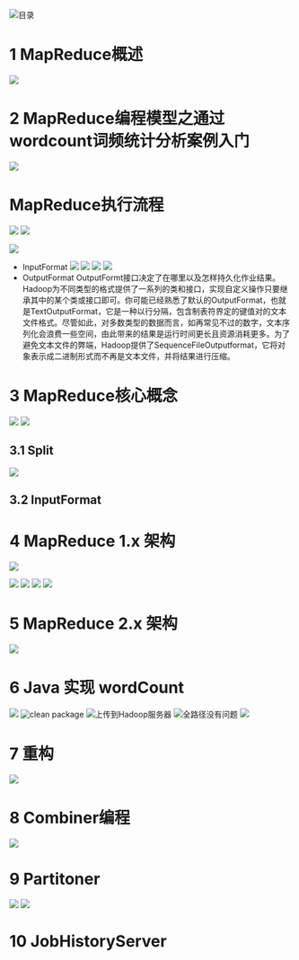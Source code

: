![目录](https://upload-images.jianshu.io/upload_images/4685968-d1ad6dbf94d38f20.png?imageMogr2/auto-orient/strip%7CimageView2/2/w/1240)
# 1 MapReduce概述
![](https://upload-images.jianshu.io/upload_images/4685968-8a3f8a5a26992bb9.png?imageMogr2/auto-orient/strip%7CimageView2/2/w/1240)
# 2 MapReduce编程模型之通过wordcount词频统计分析案例入门
![](https://upload-images.jianshu.io/upload_images/4685968-7563d21e44338bbd.png?imageMogr2/auto-orient/strip%7CimageView2/2/w/1240)
# MapReduce执行流程
![](https://upload-images.jianshu.io/upload_images/4685968-f92ef9dac3edcb2a.png?imageMogr2/auto-orient/strip%7CimageView2/2/w/1240)
![](https://upload-images.jianshu.io/upload_images/4685968-49d9b19a457d7847.png?imageMogr2/auto-orient/strip%7CimageView2/2/w/1240)

![](https://upload-images.jianshu.io/upload_images/4685968-e1f014833eae5eb8.png?imageMogr2/auto-orient/strip%7CimageView2/2/w/1240)
- InputFormat
![](https://upload-images.jianshu.io/upload_images/4685968-1907b9114cc42568.png?imageMogr2/auto-orient/strip%7CimageView2/2/w/1240)
![](https://upload-images.jianshu.io/upload_images/4685968-3ac372af0238dc7b.png?imageMogr2/auto-orient/strip%7CimageView2/2/w/1240)
![](https://upload-images.jianshu.io/upload_images/4685968-2f4a418b7d835e6b.png?imageMogr2/auto-orient/strip%7CimageView2/2/w/1240)
![](https://upload-images.jianshu.io/upload_images/4685968-b3e573bdacdb712d.png?imageMogr2/auto-orient/strip%7CimageView2/2/w/1240)
- OutputFormat
OutputFormt接口决定了在哪里以及怎样持久化作业结果。Hadoop为不同类型的格式提供了一系列的类和接口，实现自定义操作只要继承其中的某个类或接口即可。你可能已经熟悉了默认的OutputFormat，也就是TextOutputFormat，它是一种以行分隔，包含制表符界定的键值对的文本文件格式。尽管如此，对多数类型的数据而言，如再常见不过的数字，文本序列化会浪费一些空间，由此带来的结果是运行时间更长且资源消耗更多。为了避免文本文件的弊端，Hadoop提供了SequenceFileOutputformat，它将对象表示成二进制形式而不再是文本文件，并将结果进行压缩。
# 3 MapReduce核心概念
![](https://upload-images.jianshu.io/upload_images/4685968-28c6a0131a2dcc95.png?imageMogr2/auto-orient/strip%7CimageView2/2/w/1240)
![](https://upload-images.jianshu.io/upload_images/4685968-ae3ef868da0913d0.png?imageMogr2/auto-orient/strip%7CimageView2/2/w/1240)

## 3.1 Split
![](https://upload-images.jianshu.io/upload_images/4685968-d6bf69ad9f81e9e4.png?imageMogr2/auto-orient/strip%7CimageView2/2/w/1240)
## 3.2 InputFormat
# 4 MapReduce 1.x 架构
![](https://upload-images.jianshu.io/upload_images/4685968-fb32aecae4a71f2f.png?imageMogr2/auto-orient/strip%7CimageView2/2/w/1240)

![](https://upload-images.jianshu.io/upload_images/4685968-decb115b06993cc7.png?imageMogr2/auto-orient/strip%7CimageView2/2/w/1240)
![](https://upload-images.jianshu.io/upload_images/4685968-a282262365c87c60.png?imageMogr2/auto-orient/strip%7CimageView2/2/w/1240)
![](https://upload-images.jianshu.io/upload_images/4685968-b232e0cc860fd46d.png?imageMogr2/auto-orient/strip%7CimageView2/2/w/1240)
![](https://upload-images.jianshu.io/upload_images/4685968-f4c54d1443a85677.png?imageMogr2/auto-orient/strip%7CimageView2/2/w/1240)
# 5 MapReduce 2.x 架构
![](https://upload-images.jianshu.io/upload_images/4685968-263326493524cfda.png?imageMogr2/auto-orient/strip%7CimageView2/2/w/1240)
# 6 Java 实现 wordCount
![](https://upload-images.jianshu.io/upload_images/4685968-b2f88b1b8ad3d584.png?imageMogr2/auto-orient/strip%7CimageView2/2/w/1240)
![clean package](https://upload-images.jianshu.io/upload_images/4685968-d81f900ba386685c.png?imageMogr2/auto-orient/strip%7CimageView2/2/w/1240)
![上传到Hadoop服务器](https://upload-images.jianshu.io/upload_images/4685968-7fb51bf009c4e2db.png?imageMogr2/auto-orient/strip%7CimageView2/2/w/1240)
![全路径没有问题](https://upload-images.jianshu.io/upload_images/4685968-4c23190abdf6b39e.png?imageMogr2/auto-orient/strip%7CimageView2/2/w/1240)
![](https://upload-images.jianshu.io/upload_images/4685968-8f625f9805d6e160.png?imageMogr2/auto-orient/strip%7CimageView2/2/w/1240)
# 7 重构
![](https://upload-images.jianshu.io/upload_images/4685968-e23904523132b5f9.png?imageMogr2/auto-orient/strip%7CimageView2/2/w/1240)
# 8 Combiner编程
![](https://upload-images.jianshu.io/upload_images/4685968-49b3ab702137d23e.png?imageMogr2/auto-orient/strip%7CimageView2/2/w/1240)
# 9 Partitoner
![](https://upload-images.jianshu.io/upload_images/4685968-bd17e7b57d287240.png?imageMogr2/auto-orient/strip%7CimageView2/2/w/1240)
![](https://upload-images.jianshu.io/upload_images/4685968-4572a64d4f8206b0.png?imageMogr2/auto-orient/strip%7CimageView2/2/w/1240)
# 10 JobHistoryServer

